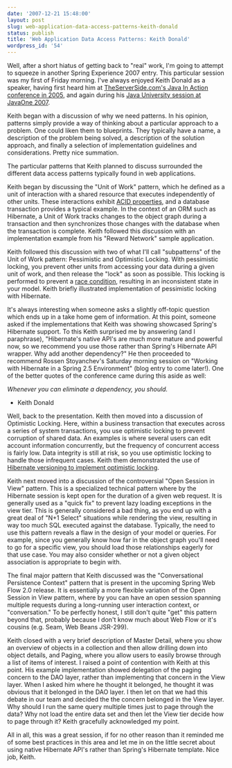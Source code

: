 ```yaml
---
date: '2007-12-21 15:48:00'
layout: post
slug: web-application-data-access-patterns-keith-donald
status: publish
title: 'Web Application Data Access Patterns: Keith Donald'
wordpress_id: '54'
---
```


Well, after a short hiatus of getting back to "real" work, I'm going to attempt to squeeze in another Spring Experience 2007 entry. This particular session was my first of Friday morning. I've always enjoyed Keith Donald as a speaker, having first heard him at [TheServerSide.com's Java In Action conference in 2005](http://www.theserverside.com/tt/articles/content/JIApresentations/Donald.pdf), and again during his [Java University session at JavaOne 2007](http://mattatjavaone2007.blogspot.com/2007/05/java-university-developing-enterprise.html).  
  
Keith began with a discussion of why we need patterns. In his opinion, patterns simply provide a way of thinking about a particular approach to a problem. One could liken them to blueprints. They typically have a name, a description of the problem being solved, a description of the solution approach, and finally a selection of implementation guidelines and considerations. Pretty nice summation.  
  
The particular patterns that Keith planned to discuss surrounded the different data access patterns typically found in web applications.  
  
Keith began by discussing the "Unit of Work" pattern, which he defined as a unit of interaction with a shared resource that executes independently of other units. These interactions exhibit [ACID properties](http://en.wikipedia.org/wiki/ACID), and a database transaction provides a typical  example. In the context of an ORM such as Hibernate, a Unit of Work tracks changes to the object graph during a transaction and then synchronizes those changes with the database when the transaction is complete. Keith followed this discussion with an implementation example from his "Reward Network" sample application.    
  
Keith followed this discussion with two of what I'll call "subpatterns" of the Unit of Work pattern: Pessimistic and Optimistic Locking. With pessimistic locking, you prevent other units from accessing your data during a given unit of work, and then release the "lock" as soon as possible. This locking is performed to prevent a [race condition](http://en.wikipedia.org/wiki/Race_condition), resulting in an inconsistent state in your model. Keith briefly illustrated implementation of pessimistic locking with Hibernate.  
  
It's always interesting when someone asks a slightly off-topic question which ends up in a take home gem of information. At this point, someone asked if the implementations that Keith was showing showcased Spring's Hibernate support. To this Keith surprised me by answering (and I paraphrase), "Hibernate's native API's are much more mature and powerful now, so we recommend you use those rather than Spring's Hibernate API wrapper. Why add another dependency?" He then proceeded to recommend Rossen Stoyanchev's Saturday morning session on "Working with Hibernate in a Spring 2.5 Environment" (blog entry to come later!). One of the better quotes of the conference came during this aside as well:  


>   
_Whenever you can eliminate a dependency, you should._  
- Keith Donald  


  
Well, back to the presentation. Keith then moved into a discussion of Optimistic Locking. Here, within a business transaction that executes across a series of system transactions, you use optimistic locking to prevent corruption of shared data. An examples is where several users can edit account information concurrently, but the frequency of concurrent access is fairly low. Data integrity is still at risk, so you use optimistic locking to handle those infrequent cases. Keith them demonstrated the use of [Hibernate versioning to implement optimistic locking](http://www.hibernate.org/hib_docs/reference/en/html/transactions.html#transactions-optimistic).  
  
Keith next moved into a discussion of the controversial "Open Session in View" pattern. This is a specialized technical pattern where by the Hibernate session is kept open for the duration of a given web request. It is generally used as a "quick fix" to prevent lazy loading exceptions in the view tier. This is generally considered a bad thing, as you end up with a great deal of "N+1 Select" situations while rendering the view, resulting in way too much SQL executed against the database. Typically, the need to use this pattern reveals a flaw in the design of your model or queries. For example, since you generally know how far in the object graph you'll need to go for a specific view, you should load those relationships eagerly for that use case. You may also consider whether or not a given object association is appropriate to begin with.  
  
The final major pattern that Keith discussed was the "Conversational Persistence Context" pattern that is present in the upcoming Spring Web Flow 2.0 release. It is essentially a more flexible variation of the Open Session in View pattern, where by you can have an open session spanning multiple requests during a long-running user interaction context, or "conversation." To be perfectly honest, I still don't quite "get" this pattern beyond that, probably because I don't know much about Web Flow or it's cousins (e.g. Seam, Web Beans JSR-299).  
  
Keith closed with a very brief description of Master Detail, where you show an overview of objects in a collection and then allow drilling down into object details, and Paging, where you allow users to easily browse through a list of items of interest. I raised a point of contention with Keith at this point. His example implementation showed delegation of the paging concern to the DAO layer, rather than implementing that concern in the View layer. When I asked him where he thought it belonged, he thought it was obvious that it belonged in the DAO layer. I then let on that we had this debate in our team and decided the the concern belonged in the View layer. Why should I run the same query multiple times just to page through the data? Why not load the entire data set and then let the View tier decide how to page through it? Keith gracefully acknowledged my point.  
  
All in all, this was a great session, if for no other reason than it reminded me of some best practices in this area and let me in on the little secret about using native Hibernate API's rather than Spring's Hibernate template. Nice job, Keith.
